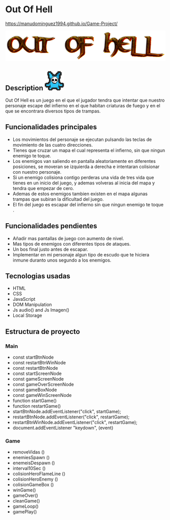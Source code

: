  # Out Of Hell

 https://manudominguez1994.github.io/Game-Project/

 ![Logo game](/images/out%20of%20hell.png)

 ## Description ![Logo game](/images/player.png)

 Out Of Hell es un juego en el que el jugador tendra que intentar que nuestro personaje escape del infierno en el que habitan criaturas de fuego y en el que se encontrara     diversos tipos de trampas.

 ## Funcionalidades principales

- Los movimientos del personaje se ejecutan pulsando las teclas de movimiento de las cuatro direcciones.
- Tienes que cruzar un mapa el cual representa el infierno, sin que ningun enemigo te toque.
- Los enemigos van saliendo en pantalla aleatoriamente en diferentes posiciones, se moveran se izquierda a derecha e intentaran colisionar con nuestro personaje.
- Si un enemigo colisiona contigo perderas una vida de tres vida que tienes en un inicio del juego, y ademas volveras al inicia del mapa y tendra que empezar de cero.
- Ademas de estos enemigos tambien existen en el mapa algunas trampas que subiran la dificultad del juego. 
- El fin del juego es escapar del infierno sin que ningun enemigo te toque .

## Funcionalidades pendientes

- Añadir mas pantallas de juego con aumento de nivel.
- Mas tipos de enemigos con diferentes tipos de ataques.
- Un bos final justo antes de escapar.
- Implementar en mi personaje algun tipo de escudo que te hiciera inmune duranto unos segundo a los enemigos.

## Tecnologias usadas

- HTML
- CSS
- JavaScript
- DOM Manipulation
- Js audio() and Js Imagen()
- Local Storage

## Estructura de proyecto

### Main
- const startBtnNode
- const restartBtnWinNode
- const restartBtnNode 
- const startScreenNode 
- const gameScreenNode 
- const gameOverScreenNode 
- const gameBoxNode 
- const gameWinScreenNode 
- function startGame()
- function restartGame() 
- startBtnNode.addEventListener("click", startGame);
- restartBtnNode.addEventListener("click", restartGame);
- restartBtnWinNode.addEventListener("click", restartGame);
- document.addEventListener "keydown", (event)

### Game
- removeVidas ()
- enemiesSpawn ()
- enemeisDespawn () 
- interval10Sec ()
- colisionHeroFlameLine ()
-  colisionHeroEnemy ()
- colisionGameBox ()
-  winGame()
-  gameOver()
-  cleanGame()
-  gameLoop()
-  gamePlay()

